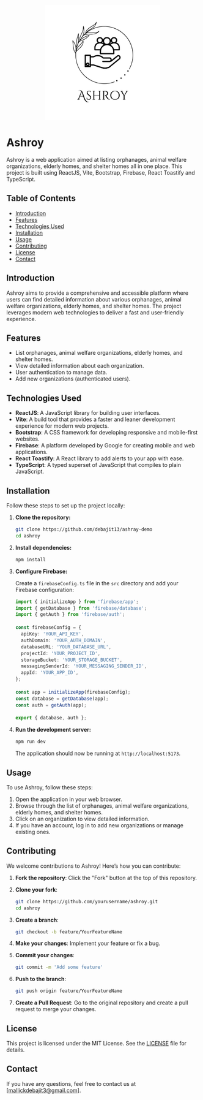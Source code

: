 <div align='center'>
  <img src='./src/assets/images/Ashroy.png' width='300px' height='300px'/>
</div>

# Ashroy

Ashroy is a web application aimed at listing orphanages, animal welfare organizations, elderly homes, and shelter homes all in one place. This project is built using ReactJS, Vite, Bootstrap, Firebase, React Toastify and TypeScript.

## Table of Contents

- [Introduction](#introduction)
- [Features](#features)
- [Technologies Used](#technologies-used)
- [Installation](#installation)
- [Usage](#usage)
- [Contributing](#contributing)
- [License](#license)
- [Contact](#contact)

## Introduction

Ashroy aims to provide a comprehensive and accessible platform where users can find detailed information about various orphanages, animal welfare organizations, elderly homes, and shelter homes. The project leverages modern web technologies to deliver a fast and user-friendly experience.

## Features

- List orphanages, animal welfare organizations, elderly homes, and shelter homes.
- View detailed information about each organization.
- User authentication to manage data.
- Add new organizations (authenticated users).

## Technologies Used

- **ReactJS**: A JavaScript library for building user interfaces.
- **Vite**: A build tool that provides a faster and leaner development experience for modern web projects.
- **Bootstrap**: A CSS framework for developing responsive and mobile-first websites.
- **Firebase**: A platform developed by Google for creating mobile and web applications.
- **React Toastify**: A React library to add alerts to your app with ease.
- **TypeScript**: A typed superset of JavaScript that compiles to plain JavaScript.

## Installation

Follow these steps to set up the project locally:

1. **Clone the repository:**

   ```bash
   git clone https://github.com/debajit13/ashray-demo
   cd ashroy
   ```

2. **Install dependencies:**

   ```bash
   npm install
   ```

3. **Configure Firebase:**

   Create a `firebaseConfig.ts` file in the `src` directory and add your Firebase configuration:

   ```typescript
   import { initializeApp } from 'firebase/app';
   import { getDatabase } from 'firebase/database';
   import { getAuth } from 'firebase/auth';

   const firebaseConfig = {
     apiKey: 'YOUR_API_KEY',
     authDomain: 'YOUR_AUTH_DOMAIN',
     databaseURL: 'YOUR_DATABASE_URL',
     projectId: 'YOUR_PROJECT_ID',
     storageBucket: 'YOUR_STORAGE_BUCKET',
     messagingSenderId: 'YOUR_MESSAGING_SENDER_ID',
     appId: 'YOUR_APP_ID',
   };

   const app = initializeApp(firebaseConfig);
   const database = getDatabase(app);
   const auth = getAuth(app);

   export { database, auth };
   ```

4. **Run the development server:**

   ```bash
   npm run dev
   ```

   The application should now be running at `http://localhost:5173`.

## Usage

To use Ashroy, follow these steps:

1. Open the application in your web browser.
2. Browse through the list of orphanages, animal welfare organizations, elderly homes, and shelter homes.
3. Click on an organization to view detailed information.
4. If you have an account, log in to add new organizations or manage existing ones.

## Contributing

We welcome contributions to Ashroy! Here’s how you can contribute:

1. **Fork the repository**: Click the "Fork" button at the top of this repository.
2. **Clone your fork**:

   ```bash
   git clone https://github.com/yourusername/ashroy.git
   cd ashroy
   ```

3. **Create a branch**:

   ```bash
   git checkout -b feature/YourFeatureName
   ```

4. **Make your changes**: Implement your feature or fix a bug.
5. **Commit your changes**:

   ```bash
   git commit -m 'Add some feature'
   ```

6. **Push to the branch**:

   ```bash
   git push origin feature/YourFeatureName
   ```

7. **Create a Pull Request**: Go to the original repository and create a pull request to merge your changes.

## License

This project is licensed under the MIT License. See the [LICENSE](LICENSE) file for details.

## Contact

If you have any questions, feel free to contact us at [mallickdebajit3@gmail.com].
